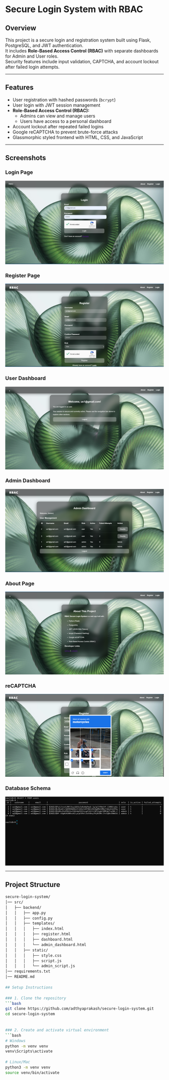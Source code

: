 # Secure Login System with RBAC

## Overview
This project is a secure login and registration system built using Flask, PostgreSQL, and JWT authentication.  
It includes **Role-Based Access Control (RBAC)** with separate dashboards for Admin and User roles.  
Security features include input validation, CAPTCHA, and account lockout after failed login attempts.

---

## Features
- User registration with hashed passwords (`bcrypt`)
- User login with JWT session management
- **Role-Based Access Control (RBAC):**
  - Admins can view and manage users
  - Users have access to a personal dashboard
- Account lockout after repeated failed logins
- Google reCAPTCHA to prevent brute-force attacks
- Glassmorphic styled frontend with HTML, CSS, and JavaScript

---

## Screenshots

### Login Page
![Login Page](src/backend/static/assets/login%20page.png)

### Register Page
![Register Page](src/backend/static/assets/register.png)

### User Dashboard
![User Dashboard](src/backend/static/assets/user%20dashboard.png)

### Admin Dashboard
![Admin Dashboard](src/backend/static/assets/admindashboard.png)

### About Page
![About Page](src/backend/static/assets/about%20page.png)

### reCAPTCHA
![reCAPTCHA](src/backend/static/assets/captcha.png)

### Database Schema
![Database](src/backend/static/assets/db.png)

---

## Project Structure
```bash
secure-login-system/
│── src/
│   ├── backend/
│   │   ├── app.py
│   │   ├── config.py
│   │   ├── templates/
│   │   │   ├── index.html
│   │   │   ├── register.html
│   │   │   ├── dashboard.html
│   │   │   └── admin_dashboard.html
│   │   ├── static/
│   │   │   ├── style.css
│   │   │   ├── script.js
│   │   │   └── admin_script.js
│── requirements.txt
│── README.md

## Setup Instructions

### 1. Clone the repository
```bash
git clone https://github.com/adthyaprakash/secure-login-system.git
cd secure-login-system


### 2. Create and activate virtual environment
```bash
# Windows
python -m venv venv
venv\Scripts\activate

# Linux/Mac
python3 -m venv venv
source venv/bin/activate
